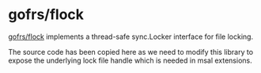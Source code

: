 # gofrs/flock

[gofrs/flock](https://github.com/gofrs/flock) implements a thread-safe sync.Locker interface for file locking. 

The source code has been copied here as we need to  modify this library to expose the underlying lock file handle which is needed in msal extensions.
